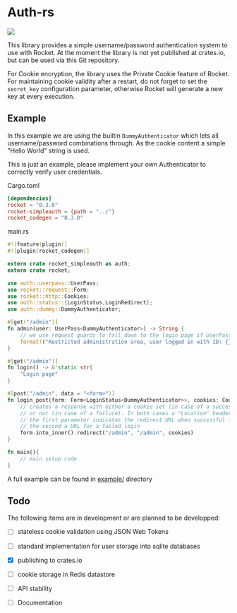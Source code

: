 Auth-rs
=============

[![](https://img.shields.io/badge/crates.io-v0.1.1-red.svg)](https://crates.io/crates/rocket-simpleauth)

This library provides a simple username/password authentication system to use with Rocket.
At the moment the library is not yet published at crates.io, but can be used via this Git repository.

For Cookie encryption, the library uses the Private Cookie feature of Rocket. For maintaining cookie validity after a restart,
do not forget to set the `secret_key` configuration parameter, otherwise Rocket will generate a new key at every execution.

## Example

In this example we are using the builtin `DummyAuthenticator` which lets all username/password combinations through.
As the cookie content a simple "Hello World" string is used.

This is just an example, please implement your own Authenticator to correctly verify user credentials.

Cargo.toml
```toml
[dependencies]
rocket = "0.3.0"
rocket-simpleauth = {path = "../"}
rocket_codegen = "0.3.0"
```

main.rs
```rust
#![feature(plugin)]
#![plugin(rocket_codegen)]

extern crate rocket_simpleauth as auth;
extern crate rocket;

use auth::userpass::UserPass;
use rocket::request::Form;
use rocket::http::Cookies;
use auth::status::{LoginStatus,LoginRedirect};
use auth::dummy::DummyAuthenticator;

#[get("/admin")]
fn admin(user: UserPass<DummyAuthenticator>) -> String {
	// we use request guards to fall down to the login page if UserPass couldn't find a valid cookie
	format!("Restricted administration area, user logged in with ID: {}", user.user_id)
}

#[get("/admin")]
fn login() -> &'static str{
	"Login page"
}

#[post("/admin", data = "<form>")]
fn login_post(form: Form<LoginStatus<DummyAuthenticator>>, cookies: Cookies) -> LoginRedirect{
	// creates a response with either a cookie set (in case of a succesfull login)
	// or not (in case of a failure). In both cases a "Location" header is send.
	// the first parameter indicates the redirect URL when successful login,
	// the second a URL for a failed login
	form.into_inner().redirect("/admin", "/admin", cookies)
}

fn main(){
    // main setup code
}
```

A full example can be found in [example/](example/) directory

## Todo

The following items are in development or are planned to be developped:

* [ ] stateless cookie validation using JSON Web Tokens
* [ ] standard implementation for user storage into sqlite databases
* [x] publishing to crates.io
* [ ] cookie storage in Redis datastore
* [ ] API stability
* [ ] Documentation

